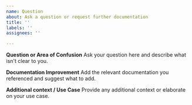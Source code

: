 ```yaml
---
name: Question
about: Ask a question or request further documentation
title: ''
labels: ''
assignees: ''

---
```


**Question or Area of Confusion**
Ask your question here and describe what isn't clear to you.

**Documentation Improvement**
Add the relevant documentation you referenced and suggest what to add.

**Additional context / Use Case**
Provide any additional context or elaborate on your use case.
